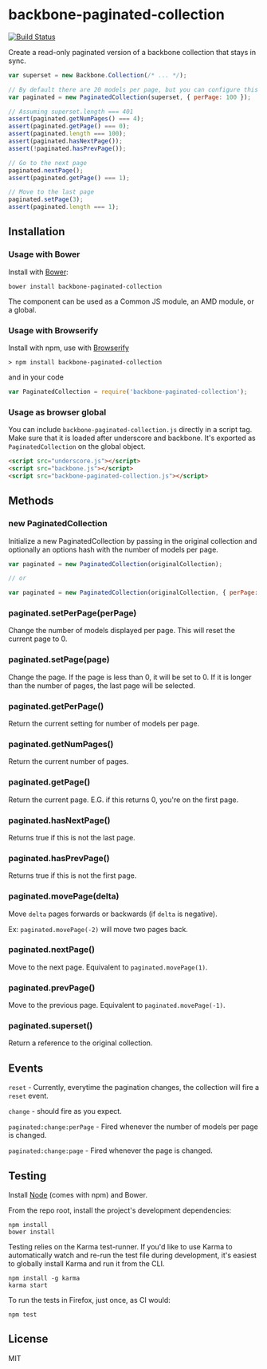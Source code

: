 # backbone-paginated-collection

[![Build Status](https://secure.travis-ci.org/user/backbone-paginated-collection.png?branch=master)](http://travis-ci.org/user/backbone-paginated-collection)

Create a read-only paginated version of a backbone collection that stays in sync.

```javascript
var superset = new Backbone.Collection(/* ... */);

// By default there are 20 models per page, but you can configure this
var paginated = new PaginatedCollection(superset, { perPage: 100 });

// Assuming superset.length === 401
assert(paginated.getNumPages() === 4);
assert(paginated.getPage() === 0);
assert(paginated.length === 100);
assert(paginated.hasNextPage());
assert(!paginated.hasPrevPage());

// Go to the next page
paginated.nextPage();
assert(paginated.getPage() === 1);

// Move to the last page
paginated.setPage(3);
assert(paginated.length === 1);
```

## Installation

### Usage with Bower

Install with [Bower](http://bower.io):

```
bower install backbone-paginated-collection
```

The component can be used as a Common JS module, an AMD module, or a global.

### Usage with Browserify

Install with npm, use with [Browserify](http://browserify.org/)

```
> npm install backbone-paginated-collection
```

and in your code

```javascript
var PaginatedCollection = require('backbone-paginated-collection');
```

### Usage as browser global

You can include `backbone-paginated-collection.js` directly in a script tag. Make 
sure that it is loaded after underscore and backbone. It's exported as `PaginatedCollection`
on the global object.

```HTML
<script src="underscore.js"></script>
<script src="backbone.js"></script>
<script src="backbone-paginated-collection.js"></script>
```

## Methods

### new PaginatedCollection

Initialize a new PaginatedCollection by passing in the original collection and optionally
an options hash with the number of models per page.

```javascript
var paginated = new PaginatedCollection(originalCollection);

// or

var paginated = new PaginatedCollection(originalCollection, { perPage: 15 });
```

### paginated.setPerPage(perPage)

Change the number of models displayed per page. This will reset the current page to 0.

### paginated.setPage(page)

Change the page. If the page is less than 0, it will be set to 0. If it is longer than
the number of pages, the last page will be selected.

### paginated.getPerPage()

Return the current setting for number of models per page.

### paginated.getNumPages()

Return the current number of pages.

### paginated.getPage()

Return the current page. E.G. if this returns 0, you're on the first page.

### paginated.hasNextPage()

Returns true if this is not the last page.

### paginated.hasPrevPage()

Returns true if this is not the first page.

### paginated.movePage(delta)

Move `delta` pages forwards or backwards (if `delta` is negative).

Ex: `paginated.movePage(-2)` will move two pages back.

### paginated.nextPage()

Move to the next page. Equivalent to `paginated.movePage(1)`.

### paginated.prevPage()

Move to the previous page. Equivalent to `paginated.movePage(-1)`.

### paginated.superset()

Return a reference to the original collection.


## Events

`reset` - Currently, everytime the pagination changes, the collection will fire a `reset` event.

`change` - should fire as you expect.

`paginated:change:perPage` - Fired whenever the number of models per page is changed.

`paginated:change:page` - Fired whenever the page is changed.

## Testing

Install [Node](http://nodejs.org) (comes with npm) and Bower.

From the repo root, install the project's development dependencies:

```
npm install
bower install
```

Testing relies on the Karma test-runner. If you'd like to use Karma to
automatically watch and re-run the test file during development, it's easiest
to globally install Karma and run it from the CLI.

```
npm install -g karma
karma start
```

To run the tests in Firefox, just once, as CI would:

```
npm test
```

## License

MIT
